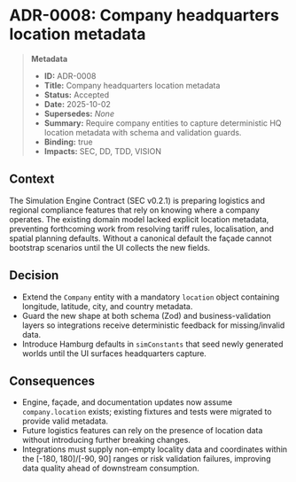 # ADR-0008: Company headquarters location metadata

> **Metadata**
>
> - **ID:** ADR-0008
> - **Title:** Company headquarters location metadata
> - **Status:** Accepted
> - **Date:** 2025-10-02
> - **Supersedes:** _None_
> - **Summary:** Require company entities to capture deterministic HQ location metadata with schema and validation guards.
> - **Binding:** true
> - **Impacts:** SEC, DD, TDD, VISION

## Context

The Simulation Engine Contract (SEC v0.2.1) is preparing logistics and
regional compliance features that rely on knowing where a company operates. The
existing domain model lacked explicit location metadata, preventing forthcoming
work from resolving tariff rules, localisation, and spatial planning defaults.
Without a canonical default the façade cannot bootstrap scenarios until the UI
collects the new fields.

## Decision

- Extend the `Company` entity with a mandatory `location` object containing
  longitude, latitude, city, and country metadata.
- Guard the new shape at both schema (Zod) and business-validation layers so
  integrations receive deterministic feedback for missing/invalid data.
- Introduce Hamburg defaults in `simConstants` that seed newly generated worlds
  until the UI surfaces headquarters capture.

## Consequences

- Engine, façade, and documentation updates now assume `company.location`
  exists; existing fixtures and tests were migrated to provide valid metadata.
- Future logistics features can rely on the presence of location data without
  introducing further breaking changes.
- Integrations must supply non-empty locality data and coordinates within the
  [-180, 180]/[-90, 90] ranges or risk validation failures, improving data
  quality ahead of downstream consumption.
